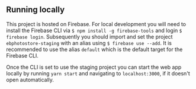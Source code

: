 ## Running locally

This project is hosted on Firebase. For local development you will need to install the Firebase CLI via `$ npm install -g firebase-tools` and login `$ firebase login`. Subsequently you should import and set the project `ebphotostore-staging` with an alias using `$ firebase use --add`. It is recommended to use the alias `default` which is the default target for the Firebase CLI.

Once the CLI is set to use the staging project you can start the web app locally by running `yarn start` and navigating to `localhost:3000`, if it doesn't open automatically.
